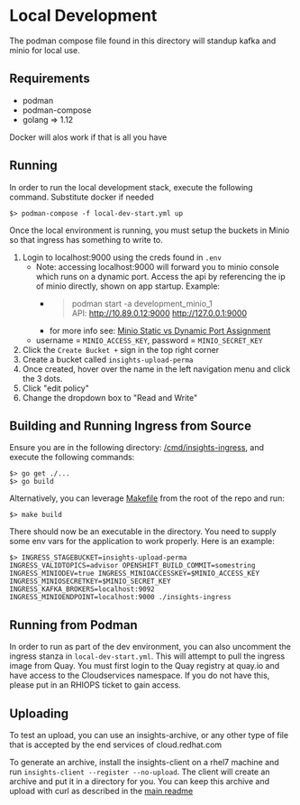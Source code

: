 # Local Development

The podman compose file found in this directory will standup kafka and minio for local use.

## Requirements
* podman
* podman-compose
* golang => 1.12

Docker will alos work if that is all you have

## Running

In order to run the local development stack, execute the following command. Substitute docker if needed

    $> podman-compose -f local-dev-start.yml up

Once the local environment is running, you must setup the buckets in Minio so that ingress has something to write to.

1. Login to localhost:9000 using the creds found in `.env`
   + Note: accessing localhost:9000 will forward you to minio console which runs on a dynamic port. Access the api by referencing the ip of minio directly, shown on app startup. Example: 
     + > podman start -a development_minio_1 <br> API: http://10.89.0.12:9000  http://127.0.0.1:9000
     + for more info see: [Minio Static vs Dynamic Port Assignment](https://docs.min.io/minio/baremetal/console/minio-console.html#static-vs-dynamic-port-assignment)
   + username = `MINIO_ACCESS_KEY`, password = `MINIO_SECRET_KEY`
2. Click the `Create Bucket +` sign in the top right corner
3. Create a bucket called `insights-upload-perma`
4. Once created, hover over the name in the left navigation menu and click the 3 dots.
5. Click "edit policy"
6. Change the dropdown box to "Read and Write"

## Building and Running Ingress from Source

Ensure you are in the following directory: [/cmd/insights-ingress](../cmd/insights-ingress/.), and execute the following commands:

    $> go get ./...
    $> go build

Alternatively, you can leverage [Makefile](../Makefile) from the root of the repo and run:

    $> make build

There should now be an executable in the directory. You need to supply some env vars for the application to work
properly. Here is an example:

    $> INGRESS_STAGEBUCKET=insights-upload-perma INGRESS_VALIDTOPICS=advisor OPENSHIFT_BUILD_COMMIT=somestring INGRESS_MINIODEV=true INGRESS_MINIOACCESSKEY=$MINIO_ACCESS_KEY INGRESS_MINIOSECRETKEY=$MINIO_SECRET_KEY INGRESS_KAFKA_BROKERS=localhost:9092 INGRESS_MINIOENDPOINT=localhost:9000 ./insights-ingress

## Running from Podman

In order to run as part of the dev environment, you can also uncomment the ingress stanza in `local-dev-start.yml`. This will attempt to pull the ingress image from Quay. You must first login to the Quay registry at quay.io and have access to the Cloudservices namespace. If you do not have this, please put in an RHIOPS ticket to gain access.

## Uploading

To test an upload, you can use an insights-archive, or any other type of file that is accepted by the end services of cloud.redhat.com

To generate an archive, install the insights-client on a rhel7 machine and run `insights-client --register --no-upload`. The client will create an archive and put it in a directory for you. You can keep this archive and upload with curl as described in the [main readme](https://github.com/RedHatInsights/insights-ingress-go#uploading-a-file)
